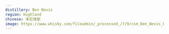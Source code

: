```yaml
---
distillery: Ben Nevis
region: Highland
chinese: 本尼维斯
image: https://www.whisky.com/fileadmin/_processed_/7/9/csm_Ben_Nevis_Distillery_eab7bd71ac2310aa7a11e151cb307b3e_31a9ae392f.jpg
---
```

